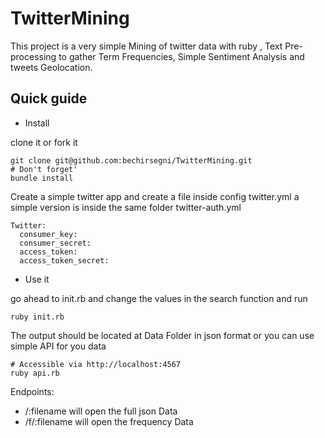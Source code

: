 # TwitterMining
This project is a very simple Mining of twitter data with ruby , Text Pre-processing to gather Term Frequencies, Simple Sentiment Analysis and tweets Geolocation.

Quick guide
-----------
* Install

clone it or fork it

```
git clone git@github.com:bechirsegni/TwitterMining.git
# Don't forget'
bundle install
```

Create a simple twitter app and create a file inside config twitter.yml
a simple version is inside the same folder twitter-auth.yml

```
Twitter:
  consumer_key:
  consumer_secret:
  access_token:
  access_token_secret:
```

* Use it

go ahead to init.rb and change the values in the search function and run

```
ruby init.rb
```
The output should be located at Data Folder in json format or you can use simple API for you data

```
# Accessible via http://localhost:4567
ruby api.rb
```
Endpoints:
  - /:filename will open the full json Data
  - /f/:filename will open the frequency Data
